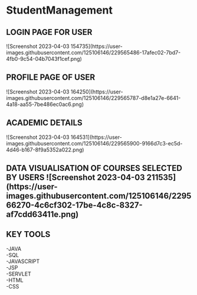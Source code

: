# StudentManagement
<h2>LOGIN PAGE FOR USER</h2>
![Screenshot 2023-04-03 154735](https://user-images.githubusercontent.com/125106146/229565486-17afec02-7bd7-4fb0-9c54-04b7043f1cef.png)
<h2>PROFILE PAGE OF USER</h2>
![Screenshot 2023-04-03 164250](https://user-images.githubusercontent.com/125106146/229565787-d8e1a27e-6641-4a18-aa55-7be486ec0ac6.png)
<h2>ACADEMIC DETAILS</h2>
![Screenshot 2023-04-03 164531](https://user-images.githubusercontent.com/125106146/229565900-9166d7c3-ec5d-4d46-b167-8f9a5352a022.png)
<h2>DATA VISUALISATION OF COURSES SELECTED BY USERS
![Screenshot 2023-04-03 211535](https://user-images.githubusercontent.com/125106146/229566270-4c6cf302-17be-4c8c-8327-af7cdd63411e.png)

<h2>KEY TOOLS</h2>
  -JAVA<br>
  -SQL<br>
  -JAVASCRIPT<br>
  -JSP<br>
  -SERVLET<br>
  -HTML<br>
  -CSS<br>
  
  
